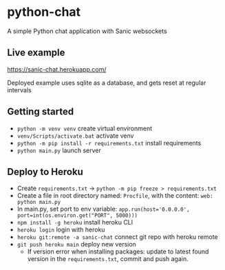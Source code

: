 # python-chat
A simple Python chat application with Sanic websockets

## Live example
https://sanic-chat.herokuapp.com/

Deployed example uses sqlite as a database, and gets reset at regular intervals

## Getting started
- `python -m venv venv` create virtual environment
- `venv/Scripts/activate.bat` activate venv
- `python -m pip install -r requirements.txt` install requirements
- `python main.py` launch server

## Deploy to Heroku
- Create `requirements.txt` -> `python -m pip freeze > requirements.txt` 
- Create a file in root directory named: `Procfile`, with the content: 
  `web: python main.py`
- In main.py, set port to env variable:
  `app.run(host='0.0.0.0', port=int(os.environ.get("PORT", 5000)))`
- `npm install -g heroku` install heroku CLI
- `heroku login` login with heroku
- `heroku git:remote -a sanic-chat` connect git repo with heroku remote
- `git push heroku main` deploy new version
  - If version error when installing packages: update to latest found version in the `requirements.txt`, commit and push again.